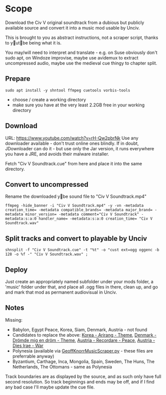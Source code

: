 # Scope
Download the Civ V original soundtrack from a dubious but publicly available source and convert it into a music mod usable by Unciv.

This is brought to you as abstract instructions, not a scraper script, thanks to y🤮ut🤬be being what it is.

You may/will need to interpret and translate - e.g. on Suse obviously don't sudo apt, on Windoze improvise, maybe use avidemux to extract uncompressed audio, maybe use the medieval cue thingy to chapter split.

## Prepare
`sudo apt install -y shntool ffmpeg cuetools vorbis-tools`
- choose / create a working directory
- make sure you have at the very least 2.2GB free in your working directory

## Download
URL: https://www.youtube.com/watch?v=rH-Qw2pbrNk
Use any downloader available - don't trust online ones blindly. If in doubt, JDownloader can do it - but use only the Jar version, it runs everywhere you have a JRE, and avoids their malware installer.

Fetch "Civ V Soundtrack.cue" from here and place it into the same directory.

## Convert to uncompressed
Rename the downloaded y💩be sound file to "Civ V Soundtrack.mp4"

`ffmpeg -hide_banner -i "Civ V Soundtrack.mp4" -y -vn -metadata creation_time= -metadata compatible_brands= -metadata major_brand= -metadata minor_version= -metadata comment="Civ V Soundtrack" -metadata:s:a:0 handler_name= -metadata:s:a:0 creation_time= "Civ V Soundtrack.wav"`

## Split tracks and convert to playable by Unciv
`shnsplit -f "Civ V Soundtrack.cue" -t "%t" -o "cust ext=ogg oggenc -b 128 -o %f -" "Civ V Soundtrack.wav" ;`

## Deploy
Just create an appropriately named subfolder under your mods folder, a 'music' folder under that, and place all .ogg files in there, clean up, and go and mark that mod as permanent audiovisual in Unciv.

## Notes
Missing:
* Babylon, Egypt Peace, Korea, Siam, Denmark, Austria - not found
* Candidates to replace the above: [Korea - Arirang - Theme](https://en.wikipedia.org/wiki/File:Arirang_(USAS).ogg), [Denmark - Drömde mig en dröm - Theme](https://en.wikipedia.org/wiki/File:Dr%C3%B6mde_mig_en_dr%C3%B6m.ogg), [Austria - Recordare - Peace](https://en.wikipedia.org/wiki/File:W._A._Mozart_-_Requiem,_K._626_(Bruno_Walter,_Wiener_Philharmoniker,_Wiener_Staatsopernchor,_1956)_-_06._Recordare.ogg), [Austria - Dies Irae - War](https://en.wikipedia.org/wiki/File:W._A._Mozart_-_Requiem,_K._626_(Bruno_Walter,_Wiener_Philharmoniker,_Wiener_Staatsopernchor,_1956)_-_03._Dies_irae.ogg) 
* Polynesia (available via [GeoffKnorrMusicScraper.py](./GeoffKnorrMusicScraper.py) - these files are preferrable anyway)
* Byzantium, Carthage, Inca, Mongolia, Spain, Sweden, The Huns, The Netherlands, The Ottomans - same as Polynesia

Track boundaries are as displayed by the source, and as such only have full second resolution. So track beginnings and ends may be off, and if I find any bad case I'll maybe update the cue file.
